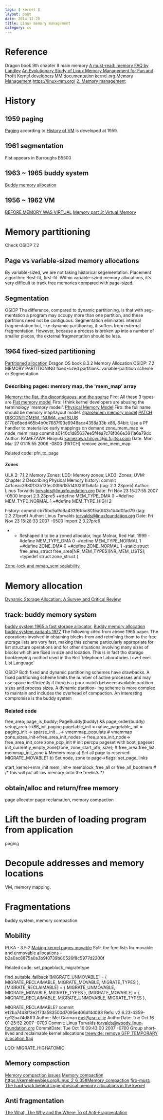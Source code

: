 ```yaml
---
tags: [ kernel ]
layout: post
date: 2014-12-28
title: Linux memory management
category: cs
---
```


# Reference
Dragon book 9th chapter 8 main memory
[A must-read: memory FAQ by Landley](https://landley.net/writing/memory-faq.txt)
[An Evolutionary Study of Linux Memory Management for Fun and Profit](https://www.usenix.org/system/files/conference/atc16/atc16_paper-huang.pdf)
[Kernel developers MM documentation](https://www.kernel.org/doc/html/v4.18/vm/index.html)
[kernel.org Memory Management](https://www.kernel.org/doc/html/latest/admin-guide/mm/index.html)
https://linux-mm.org/
[2. Memory management](http://bitsavers.trailing-edge.com/pdf/sun/sunos/1.1/800-1108-01E_System_Interface_Manual_for_the_Sun_Workstation_Jan84.pdf)


# History
## 1959 paging
[Paging](https://en.wikipedia.org/wiki/Paging) according to [History of VM](https://en.wikipedia.org/wiki/Virtual_memory) is developed at 1959.

## 1961 segmentation
Fist appears in Burroughs B5500

## 1963 ~ 1965  buddy system
[Buddy memory allocation](https://en.wikipedia.org/wiki/Buddy_memory_allocation)

## 1956 ~ 1962 VM
[BEFORE MEMORY WAS VIRTUAL](http://denninginstitute.com/pjd/PUBS/bvm.pdf)
[Memory part 3: Virtual Memory](https://lwn.net/Articles/253361/)

# Memory partitioning
Check OSIDP 7.2
## Page vs variable-sized memory allocations
By variable-sized, we are not taking historical segementation.
Placement algorithm: Best-fit, first-fit. Within variable-szied memory allocations, it's very difficult to track free memories compared with page-sized.

## Segmentation
OSIDP
The difference, compared to dynamic partitioning, is that with seg-
mentation a program may occupy more than one partition, and these partitions
need not be contiguous. Segmentation eliminates internal fragmentation but, like
dynamic partitioning, it suffers from external fragmentation. However, because a
process is broken up into a number of smaller pieces, the external fragmentation
should be less.

## 1964 fixed-sized partitioning
[Partitioned allocation](https://en.wikipedia.org/wiki/Memory_management_(operating_systems)#Partitioned_allocation)
Dragon OS book 8.3.2 Memory Allocation
OSIDP: 7.2 MEMORY PARTITIONING
fixed-sized partitions.
variable-partition scheme or Segmentation
### Describing pages: memory map, the 'mem_map' array
[Memory: the flat, the discontiguous, and the sparse](https://lwn.net/Articles/789304/)
Firo: All these 3 types are [Flat memory model](https://en.wikipedia.org/wiki/Flat_memory_model)
Firo: I think kernel developers are abusing the terminology 'memory model'. [Physical Memory Model](https://www.kernel.org/doc/html/latest/vm/memory-model.html)
Firo: the full name should be memory map/layout model.
[sparsemem memory model](https://lwn.net/Articles/134804/) [PATCH](https://git.kernel.org/pub/scm/linux/kernel/git/torvalds/linux.git/commit/?id=d41dee369bff3b9dcb6328d4d822926c28cc2594)
[DISCONTIGMEM, !NUMA, and SLUB](https://lwn.net/Articles/439472/)
8170e6bed465b4b0c7687f93e9948aca4358a33b x86, 64bit: Use a PF handler to materialize early mappings on demand
zone_mem_map => node_mem_map
commit a0140c1d85637ee5f4ea7c78f066e3611a6a79dc
Author: KAMEZAWA Hiroyuki <kamezawa.hiroyu@jp.fujitsu.com>
Date:   Mon Mar 27 01:15:55 2006 -0800
    [PATCH] remove zone_mem_map

Related code: pfn_to_page
#### Zones
ULK 2: 7.1.2 Memory Zones; LDD: Memory zones; LKD3: Zones; UVM: Chapter 2  Describing Physical Memory
history: commit 4d1ceac2980133513fec009b18514f026ff58afa (tag: 2.3.23pre5)
Author: Linus Torvalds <torvalds@linuxfoundation.org>
Date:   Fri Nov 23 15:27:55 2007 -0500
    Import 2.3.23pre5
+#define MEM_TYPE_DMA           0
+#define MEM_TYPE_NORMAL                1
+#define MEM_TYPE_HIGH          2

history: commit cb75bc5a9d9a433f6b5c8015a0f43c1b4d0fad79 (tag: 2.3.27pre6)
Author: Linus Torvalds <torvalds@linuxfoundation.org>
Date:   Fri Nov 23 15:28:33 2007 -0500
    Import 2.3.27pre6
+ *  Reshaped it to be a zoned allocator, Ingo Molnar, Red Hat, 1999
-#define MEM_TYPE_DMA           0
-#define MEM_TYPE_NORMAL                1
+#define ZONE_DMA               0
+#define ZONE_NORMAL            1
-static struct free_area_struct free_area[NR_MEM_TYPES][NR_MEM_LISTS];
+typedef struct zone_struct {

[Zone-lock and mmap_sem scalability](https://lwn.net/Articles/753269/)

# Memory allocation
[Dynamic Storage Allocation: A Survey and Critical Review](https://compas.cs.stonybrook.edu/~nhonarmand/courses/sp17/cse506/papers/dsa.pdf)
## track: buddy memory system
[buddy system 1965 a fast storage allocator.](http://sci-hub.tw/https://dl.acm.org/citation.cfm?doid=365628.365655) 
[Buddy memory allocation](https://en.wikipedia.org/wiki/Buddy_memory_allocation)
[buddy system variants 1977](https://dl.acm.org/citation.cfm?id=359626)
The following cited from above 1965 paper.
The oporations involved in obtaining blocks from and retm'ning thom to the free
storage lists aro vory fast, making this scheme particularly appropriate for list structure operations and for other
situations involving many sizes of blocks which are fixed in size and location. This is in fact tho storago bookkeeping
mothod used in tho Boll Telephone Laboratories Low-Level List Language'

OSIDP
Both fixed and dynamic partitioning schemes have drawbacks. A fixed partitioning
scheme limits the number of active processes and may use space inefficiently if there is
a poor match between available partition sizes and process sizes. A dynamic partition-
ing scheme is more complex to maintain and includes the overhead of compaction. An
interesting compromise is the buddy system

### Related code
free_area; page_is_buddy; PageBuddy(buddy) && page_order(buddy) 
setup_arch->x86_init.paging.pagetable_init = native_pagetable_init = paging_init ->
        sparse_init ...-> vmemmap_populate      # vmemmap
        zone_sizes_init->free_area_init_nodes -> free_area_init_node-> free_area_init_core
                zone_pcp_init # init percpu pageset with boot_pageset
                init_currently_empty_zone(zone, zone_start_pfn, size); # free_area.free_list
                memmap_init_zone # Memory map a) Set all page to reserved. MIGRATE_MOVABLE? b) Set node, zone to page->flags; set_page_links

start_kernel->mm_init
        mem_init-> memblock_free_all or free_all_bootmem # /* this will put all low memory onto the freelists */

## obtain/alloc and return/free memory
page allocator
page reclamation, memory compaction

# Lift the burden of loading program from application
paging
# Decopule addresses and memory locations
VM, memory mapping.

# Fragmentations
buddy system, memory compaction
## Mobility
PLKA - 3.5.2
[Making kernel pages movable](https://lwn.net/Articles/650917/)
Split the free lists for movable and unmovable allocations - b2a0ac8875a0a3b9f0739b60526f8c5977d2200f

Related code:
set_pageblock_migratetype

find_suitable_fallback
        [MIGRATE_UNMOVABLE]   = { MIGRATE_RECLAIMABLE, MIGRATE_MOVABLE,   MIGRATE_TYPES },
        [MIGRATE_RECLAIMABLE] = { MIGRATE_UNMOVABLE,   MIGRATE_MOVABLE,   MIGRATE_TYPES },
        [MIGRATE_MOVABLE]     = { MIGRATE_RECLAIMABLE, MIGRATE_UNMOVABLE, MIGRATE_TYPES },

MIGRATE_RECLAIMABLE? 
commit e12ba74d8ff3e2f73a583500d7095e406df4d093
Refs: v2.6.23-4359-ge12ba74d8ff3
Author:     Mel Gorman <mel@csn.ul.ie>
AuthorDate: Tue Oct 16 01:25:52 2007 -0700
Commit:     Linus Torvalds <torvalds@woody.linux-foundation.org>
CommitDate: Tue Oct 16 09:43:00 2007 -0700
    Group short-lived and reclaimable kernel allocations
[treewide: remove GFP_TEMPORARY allocation flag](https://lore.kernel.org/patchwork/patch/814997/)

LQO:
MIGRATE_HIGHATOMIC

## Memory compaction
[Memory compaction issues](https://lwn.net/Articles/591998/)
[Memory compaction](https://lwn.net/Articles/368869/)
https://kernelnewbies.org/Linux_2_6_35#Memory_compaction
[firo-must: The hard work behind large physical memory allocations in the kernel](https://linuxplumbersconf.org/event/2/contributions/65/attachments/15/171/slides-expanded.pdf)


## Anti fragmentation
[The What, The Why and the Where To of Anti-Fragmentation](https://www.kernel.org/doc/ols/2006/ols2006v1-pages-369-384.pdf)

